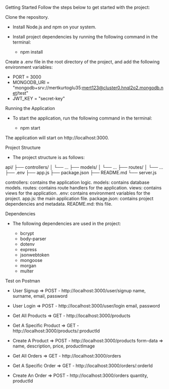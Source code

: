Getting Started
Follow the steps below to get started with the project:

Clone the repository.

- Install Node.js and npm on your system.
- Install project dependencies by running the following command in the terminal:

  - npm install

Create a .env file in the root directory of the project, and add the following environment variables:

- PORT = 3000
- MONGODB_URI = "mongodb+srv://mertkurtoglu35:mert123@cluster0.hnql2o2.mongodb.net/test"
- JWT_KEY = "secret-key"

Running the Application

- To start the application, run the following command in the terminal:

  - npm start

The application will start on http://localhost:3000.

Project Structure

- The project structure is as follows:

api/
├── controllers/
│ └── ...
├── models/
│ └── ...
├── routes/
│ └── ...
├── .env
├── app.js
├── package.json
├── README.md
└── server.js

controllers: contains the application logic.
models: contains database models.
routes: contains route handlers for the application.
views: contains views for the application.
.env: contains environment variables for the project.
app.js: the main application file.
package.json: contains project dependencies and metadata.
README.md: this file.

Dependencies

- The following dependencies are used in the project:

  - bcrypt
  - body-parser
  - dotenv
  - express
  - jsonwebtoken
  - mongoose
  - morgan
  - multer

Test on Postman

- User Signup => POST - http://localhost:3000/user/signup
    name, surname, email, password
- User Login  => POST - http://localhost:3000/user/login
    email, password

- Get All Products       => GET - http://localhost:3000/products
- Get A Specific Product => GET - http://localhost:3000/products/:productId
- Create A Product       => POST - http://localhost:3000/products
    form-data => name, description, price, productImage

- Get All Orders       => GET - http://localhost:3000/orders
- Get A Specific Order => GET - http://localhost:3000/orders/:orderId
- Create An Order      => POST - http://localhost:3000/orders
    quantity, productId
